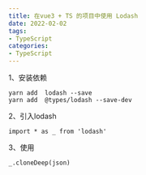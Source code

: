 ```yaml
---
title: 在vue3 + TS 的项目中使用 Lodash
date: 2022-02-02
tags: 
- TypeScript
categories:
- TypeScript
---
```


1、安装依赖

```shell
yarn add  lodash --save
yarn add  @types/lodash --save-dev
```

2、引入lodash

`import * as _ from 'lodash'`

3、使用

`_.cloneDeep(json)`